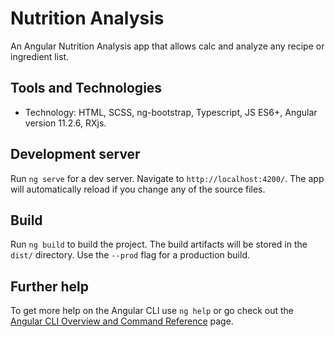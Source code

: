 # Nutrition Analysis

An Angular Nutrition Analysis app that allows calc and analyze any recipe or ingredient list.

## Tools and Technologies

- Technology: HTML, SCSS, ng-bootstrap, Typescript, JS ES6+, Angular version 11.2.6, RXjs.

## Development server

Run `ng serve` for a dev server. Navigate to `http://localhost:4200/`. The app will automatically reload if you change any of the source files.

## Build

Run `ng build` to build the project. The build artifacts will be stored in the `dist/` directory. Use the `--prod` flag for a production build.

## Further help

To get more help on the Angular CLI use `ng help` or go check out the [Angular CLI Overview and Command Reference](https://angular.io/cli) page.
